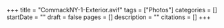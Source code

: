 +++
title = "CommackNY-1-Exterior.avif"
tags = ["Photos"]
categories = []
startDate = ""
draft = false
pages = []
description = ""
citations = []
+++
